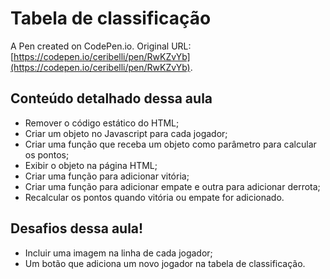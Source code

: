 # Tabela de classificação

A Pen created on CodePen.io. Original URL: [https://codepen.io/ceribelli/pen/RwKZvYb](https://codepen.io/ceribelli/pen/RwKZvYb).

## Conteúdo detalhado dessa aula

- Remover o código estático do HTML;
- Criar um objeto no Javascript para cada jogador;
- Criar uma função que receba um objeto como parâmetro para calcular os pontos;
- Exibir o objeto na página HTML;
- Criar uma função para adicionar vitória;
- Criar uma função para adicionar empate e outra para adicionar derrota;
- Recalcular os pontos quando vitória ou empate for adicionado.

## Desafios dessa aula!

- Incluir uma imagem na linha de cada jogador;
- Um botão que adiciona um novo jogador na tabela de classificação.